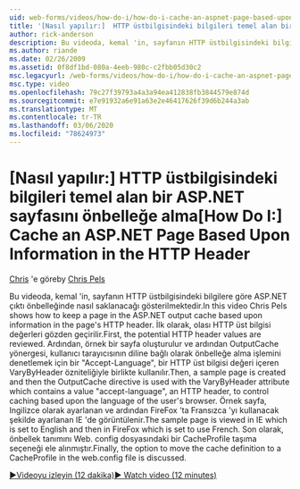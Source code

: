 ```yaml
---
uid: web-forms/videos/how-do-i/how-do-i-cache-an-aspnet-page-based-upon-information-in-the-http-header
title: '[Nasıl yapılır:]  HTTP üstbilgisindeki bilgileri temel alan bir ASP.NET sayfasını önbelleğe alma | Microsoft Docs'
author: rick-anderson
description: Bu videoda, kemal 'in, sayfanın HTTP üstbilgisindeki bilgilere göre ASP.NET çıktı önbelleğinde nasıl saklanacağı gösterilmektedir. İlk olarak, olası HTTP hea...
ms.author: riande
ms.date: 02/26/2009
ms.assetid: 0f8df1bd-080a-4eeb-980c-c2fbb05d30c2
msc.legacyurl: /web-forms/videos/how-do-i/how-do-i-cache-an-aspnet-page-based-upon-information-in-the-http-header
msc.type: video
ms.openlocfilehash: 79c27f39793a4a3a94ea412838fb3844579e874d
ms.sourcegitcommit: e7e91932a6e91a63e2e46417626f39d6b244a3ab
ms.translationtype: MT
ms.contentlocale: tr-TR
ms.lasthandoff: 03/06/2020
ms.locfileid: "78624973"
---
```

# <a name="how-do-i--cache-an-aspnet-page-based-upon-information-in-the-http-header"></a><span data-ttu-id="742d2-104">[Nasıl yapılır:]  HTTP üstbilgisindeki bilgileri temel alan bir ASP.NET sayfasını önbelleğe alma</span><span class="sxs-lookup"><span data-stu-id="742d2-104">[How Do I:]  Cache an ASP.NET Page Based Upon Information in the HTTP Header</span></span>

<span data-ttu-id="742d2-105">[Chris](https://twitter.com/chrispels) 'e göre</span><span class="sxs-lookup"><span data-stu-id="742d2-105">by [Chris Pels](https://twitter.com/chrispels)</span></span>

<span data-ttu-id="742d2-106">Bu videoda, kemal 'in, sayfanın HTTP üstbilgisindeki bilgilere göre ASP.NET çıktı önbelleğinde nasıl saklanacağı gösterilmektedir.</span><span class="sxs-lookup"><span data-stu-id="742d2-106">In this video Chris Pels shows how to keep a page in the ASP.NET output cache based upon information in the page's HTTP header.</span></span> <span data-ttu-id="742d2-107">İlk olarak, olası HTTP üst bilgisi değerleri gözden geçirilir.</span><span class="sxs-lookup"><span data-stu-id="742d2-107">First, the potential HTTP header values are reviewed.</span></span> <span data-ttu-id="742d2-108">Ardından, örnek bir sayfa oluşturulur ve ardından OutputCache yönergesi, kullanıcı tarayıcısının diline bağlı olarak önbelleğe alma işlemini denetlemek için bir "Accept-Language", bir HTTP üst bilgisi değeri içeren VaryByHeader özniteliğiyle birlikte kullanılır.</span><span class="sxs-lookup"><span data-stu-id="742d2-108">Then, a sample page is created and then the OutputCache directive is used with the VaryByHeader attribute which contains a value "accept-language", an HTTP header, to control caching based upon the language of the user's browser.</span></span> <span data-ttu-id="742d2-109">Örnek sayfa, Ingilizce olarak ayarlanan ve ardından FireFox 'ta Fransızca 'yı kullanacak şekilde ayarlanan IE 'de görüntülenir.</span><span class="sxs-lookup"><span data-stu-id="742d2-109">The sample page is viewed in IE which is set to English and then in FireFox which is set to use French.</span></span> <span data-ttu-id="742d2-110">Son olarak, önbellek tanımını Web. config dosyasındaki bir CacheProfile taşıma seçeneği ele alınmıştır.</span><span class="sxs-lookup"><span data-stu-id="742d2-110">Finally, the option to move the cache definition to a CacheProfile in the web.config file is discussed.</span></span>

[<span data-ttu-id="742d2-111">&#9654;Videoyu izleyin (12 dakika)</span><span class="sxs-lookup"><span data-stu-id="742d2-111">&#9654; Watch video (12 minutes)</span></span>](https://channel9.msdn.com/Blogs/ASP-NET-Site-Videos/how-do-i-cache-an-aspnet-page-based-upon-information-in-the-http-header)
